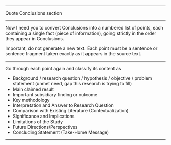 
---

Quote Conclusions section

---

Now I need you to convert Conclusions into a numbered list of points, each containing a single fact (piece of information), going strictly in the order they appear in Conclusions.

Important, do not generate a new text. Each point must be a sentence or sentence fragment taken exactly as it appears in the source text.

---

Go through each point again and classify its content as
- Background / research question / hypothesis / objective / problem statement (unmet need, gap this research is trying to fill)
- Main claimed result
- Important subsidiary finding or outcome
- Key methodology 
- Interpretation and Answer to Research Question
- Comparison with Existing Literature (Contextualization)
- Significance and Implications
- Limitations of the Study
- Future Directions/Perspectives
- Concluding Statement (Take-Home Message)

---